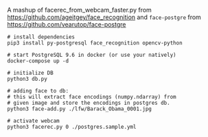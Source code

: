 A mashup of facerec_from_webcam_faster.py 
from https://github.com/ageitgey/face_recognition
and `face-postgre` from https://github.com/vearutop/face-postgre

```
# install dependencies
pip3 install py-postgresql face_recognition opencv-python

# start PostgreSQL 9.6 in docker (or use your natively)
docker-compose up -d

# initialize DB
python3 db.py

# adding face to db:
# this will extract face encodings (numpy.ndarray) from 
# given image and store the encodings in postgres db.
python3 face-add.py ./lfw/Barack_Obama_0001.jpg

# activate webcam
python3 facerec.py 0 ./postgres.sample.yml
```
